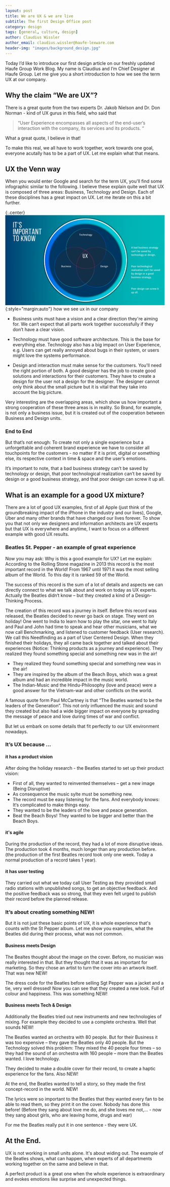 ```yaml
---
layout: post
title: We are UX & we are live
subtitle: The first Design Office post
category: design
tags: [general, culture, design]
author: Claudius Wissler
author_email: claudius.wissler@haufe-lexware.com 
header-img: "images/background_design.jpg"
---
```


Today I’d like to introduce our first design article on our freshly updated Haufe Group Work Blog.
My name is Claudius and I’m Chief Designer at Haufe Group. Let me give you a short introduction to how we see the term UX at our company.

## Why the claim “We are UX”? 
There is a great quote from the two experts Dr. Jakob Nielson
and Dr. Don Norman - kind of UX gurus in this field, who said that 

> “User Experience encompasses all aspects of the end-user‘s interaction with the company, its services and its products. “ 

What a great quote, I believe in that! 

To make this real, we all have to work together, work towards one goal, everyone acutally has to be a part of UX. Let me explain what that means.

## UX the Venn way
When you would enter Google and search for the term UX, you'll find some infographic similar to the following. I believe these explain quite well that UX is composed of three areas: Business, Technology and Design. Each of these disciplines has a great impact on UX. Let me iterate on this a bit further.

{:.center}
![UX and Venn](/images/design/Blog_Bild1.jpg){:style="margin:auto"}
how we see ux in our company

- Business units must have a vision and a clear direction they're aiming for. We can‘t expect that all parts work together successfully if they don’t have a clear vision.

-	Technology must have good software architecture. This is the base for everything else. Technology also has a big impact on User Experience, e.g. Users can get really annoyed about bugs in their system, or users might love the systems performance. 

-	Design and interaction must make sense for the customers. You'll need the right portion of both. A good designer has the job to create  good solutions and interactions for their customers. 
They have to create a design for the user not a design for the designer. The designer cannot only think about the small picture but it is vital that they take into account the big picture. 

Very interesting are the overlapping areas, which show us how important a strong cooperation of these three areas is in reality. So Brand, for example, is not only a business issue, but it is created out of the cooperation between Business and Design units. 


### End to End
But that’s not enough: To create not only a single experience but a unforgettable and coherent brand experience we have to consider all touchpoints for the customers - no matter if it is print, digital or something else, its respective context in time & space and the user’s emotions.

It’s important to note, that a bad business strategy can’t be saved by technology or design, that poor technological realization can’t be saved by design or a good business strategy, and that poor design can screw it up all. 

## What is an example for a good UX mixture?

There are a lot of good UX examples, first of all Apple (just think of the groundbreaking impact of the iPhone in the industry and our lives), Google, Uber and many other brands that have changed our lives forever. To show you that not only we designers and information architects are UX experts but that UX is everywhere and anytime, I want to focus on a different example with good UX results.  


### Beatles St. Pepper - an example of great experience
Now you may ask: Why is this a good example for UX? Let me explain:
According to the Rolling Stone magazine in 2013 this record is the most important record in the World! From 1967 until 1971 it was the most selling album of the World. To this day it is ranked 59 of the World.

The success of this record is the sum of a lot of details and aspects we can directly connect to what we talk about and work on today as UX experts. Actually the Beatles didn‘t know – but they created a kind of a Design-Thinking Process.

The creation of this record was a journey in itself. Before this record was released, the Beatles decided to never go back on stage. They went on holiday! One went to India to learn how to play the sitar, one went to Italy and Paul and John had time to speak and hear other musicians, what we now call Benchmarking, and listened to customer feedback (User research). 
We call this Needfinding as a part of User Centered Design. 
When they finished their holidays, they all came back together and talked about their experiences (Notice: Thinking products as a journey and experience). They realized they found something special and something new was in the air! 

-	They realized they found something special and something new was in the air! 
-	They are inspired by the album of the Beach Boys, which was a great album and had an incredible impact in the music world. 
-	The Indian-Music and the Hindu-Philosophy (love and peace) were a good answer for the Vietnam-war and other conflicts on the world.


A famous quote form Paul McCartney is that “The Beatles wanted to be the leaders of the Generation”. This not only influenced the music and sound they created but also had a wide bigger impact on everyone by spreading the message of peace and love during times of war and conflict. 

But let us embark on some details that fit perfectly to our UX environment nowadays.

### It’s UX because …

#### it has a product vision

After doing the holiday research - the Beatles started to set up their product vision:

- First of all, they wanted to reinvented themselves – get a new image (Being Disruptive)
- As consequence the music sylte must be something new. 
- The record must be easy listening for the fans. And everybody knows: It‘s complicated to make things easy. 
- They wanted to be the leaders of the love and peace generation. 
- Beat the Beach Boys! They wanted to be bigger and better than the Beach Boys. 


#### it's agile

During the production of the record, they had a lot of more disruptive ideas.
The production took 4 months, much longer than any production before. (the production of the first Beatles record took only one week. Today a normal production of a record takes 1 year).


#### it has user testing

They carried out what we today call User Testing as they provided small radio stations with unpublished songs, to get an objective feedback. And the positive feedback was so strong, that they even felt urged to publish their record before the planned release. 


### It’s about creating something NEW!
But it is not just these basic points of UX, it is whole experience that's counts with the St Pepper album. Let me show you examples, what the Beatles did during their process, what was not common. 


#### Business meets Design 
The Bealtes thought about the image on the cover. Before, no musician was really interested in that. But they thought that it was as important for marketing. So they chose an artist to turn the cover into an artwork itself. That was new NEW! 

The dress code for the Beatles before selling Sgt Pepper was a jacket and a tie, very well dressed! Now you can see that they created a new look. Full of colour and happiness. This was something NEW! 


#### Business meets Tech & Design

Additionally the Beatles tried out new instruments and new technologies of mixing. For example they decided to use a complete orchestra. Well that sounds NEW!

The Beatles wanted an orchestra with 80 people. But for their Business it was too expensive – they gave the Beatles only 40 people. But the Technology solved this problem: They mixed the 40 people four times – so they had the sound of an orchestra with 160 people – more than the Beatles wanted. I love technology.

They decided to make a double cover for their record, to create a haptic experience for the fans. Also NEW!

At the end, the Beatles wanted to tell a story, so they made the first concept-record in the world. NEW!

The lyrics were so important to the Beatles that they wanted every fan to be able to read them, so they print it on the cover. Nobody has done this before! 
(Before they sang about love me do, and she loves me not,… - now they sang about girls, who are leaving home, drugs and war)


For me the Beatles really put it in one sentence - they were UX.



## At the End.
UX is not working in small units alone. It's about widing out. 
The example of the Beatles shows, what can happen, when experts of all departments working together on the same and believe in that. 

A perfect product is a great one when the whole experience is extraordinary and evokes emotions like surprise and unexpected things.
